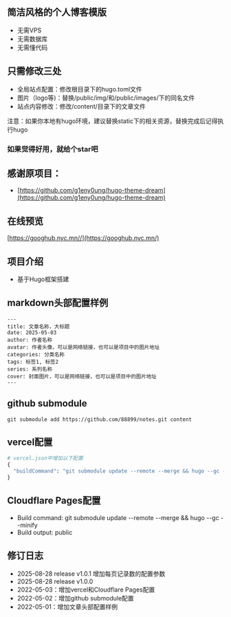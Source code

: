 ## 简洁风格的个人博客模版
* 无需VPS
* 无需数据库
* 无需懂代码

## 只需修改三处
* 全局站点配置：修改根目录下的hugo.toml文件
* 图片（logo等)：替换/public/img/和/public/images/下的同名文件
* 站点内容修改：修改/content/目录下的文章文件

注意：如果你本地有hugo环境，建议替换static下的相关资源，替换完成后记得执行hugo

### 如果觉得好用，就给个star吧

## 感谢原项目：
* [https://github.com/g1eny0ung/hugo-theme-dream](https://github.com/g1eny0ung/hugo-theme-dream)

## 在线预览
[https://googhub.nyc.mn//](https://googhub.nyc.mn/)

## 项目介绍
- 基于Hugo框架搭建

## markdown头部配置样例
```
---
title: 文章名称，大标题
date: 2025-05-03
author: 作者名称
avatar: 作者头像，可以是网络链接，也可以是项目中的图片地址
categories: 分类名称
tags: 标签1, 标签2
series: 系列名称
cover: 封面图片，可以是网络链接，也可以是项目中的图片地址
---
```
## github submodule
```shell
git submodule add https://github.com/88899/notes.git content
```

## vercel配置
```python
# vercel.json中增加以下配置
{
  "buildCommand": "git submodule update --remote --merge && hugo --gc --minify"
}
```

## Cloudflare Pages配置
* Build command: git submodule update --remote --merge && hugo --gc --minify
* Build output: public


## 修订日志
* 2025-08-28 release v1.0.1 增加每页记录数的配置参数
* 2025-08-28 release v1.0.0
* 2022-05-03：增加vercel和Cloudflare Pages配置
* 2022-05-02：增加github submodule配置
* 2022-05-01：增加文章头部配置样例
